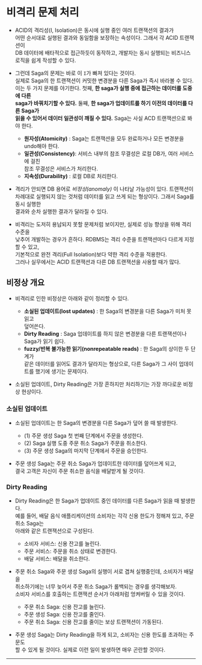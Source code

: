 # 비격리 문제 처리

- ACID의 격리성(I, Isolation)은 동시에 실행 중인 여러 트랜잭션의 결과가  
  어떤 순서대로 실행된 결과와 동일함을 보장하는 속성이다. 그래서 각 ACID 트랜잭션이  
  DB 데이터에 배타적으로 접근하듯이 동작하고, 개발자는 동시 실행되는 비즈니스  
  로직을 쉽게 작성할 수 있다.

- 그런데 Saga의 문제는 바로 이 `I`가 빠져 있다는 것이다.  
  실제로 Saga의 한 트랜잭션이 커밋한 변경분을 다른 Saga가 즉시 바라볼 수 있다.  
  이는 두 가지 문제를 야기한다. 첫째, **한 saga가 실행 중에 접근하는 데이터를 도중에 다른**  
  **saga가 바꿔치기할 수 있다.** 둘째, **한 saga가 업데이트를 하기 이전의 데이터를 다른 Saga가**  
  **읽을 수 있어서 데이터 일관성이 깨질 수 있다.** Saga는 사실 ACD 트랜잭션으로 봐야 한다.

  - **원자성(Atomicity)** : Saga는 트랜잭션을 모두 완료하거나 모든 변경분을 undo해야 한다.
  - **일관성(Consistency)**: 서비스 내부의 참조 무결성은 로컬 DB가, 여러 서비스에 걸친  
    참조 무결성은 서비스가 처리한다.
  - **지속성(Durability)** : 로컬 DB로 처리한다.

- 격리가 안되면 DB 용어로 _비정상(anomaly)_ 이 나타날 가능성이 있다. 트랜잭션이  
  차례대로 실행되지 않는 것처럼 데이터를 읽고 쓰게 되는 형상이다. 그래서 Saga를 동시 실행한  
  결과와 순차 실행한 결과가 달라질 수 있다.

- 비격리는 도저히 용납되지 못할 문제처럼 보이지만, 실제로 성능 향상을 위해 격리 수준을  
  낮추어 개발하는 경우가 흔하다. RDBMS는 격리 수준을 트랜잭션마다 다르게 지정할 수 있고,  
  기본적으로 완전 격리(Full Isolation)보다 약한 격리 수준을 적용한다.  
  그러나 실무에서는 ACID 트랜잭션과 다른 DB 트랜잭션을 사용할 때가 많다.

<h2>비정상 개요</h2>

- 비격리로 인한 비정상은 아래와 같이 정리할 수 있다.

  - **소실된 업데이트(lost updates)** : 한 Saga의 변경분을 다른 Saga가 미처 못 읽고  
    덮어쓴다.
  - **Dirty Reading** : Saga 업데이트를 하지 않은 변경분을 다른 트랜잭션이나 Saga가 읽기 쉽다.
  - **fuzzy/반복 불가능한 읽기(nonrepeatable reads)** : 한 Saga의 상이한 두 단계가  
    같은 데이터를 읽어도 결과가 달라지는 형상으로, 다른 Saga가 그 사이 업데이트를 했기에 생기는 문제이다.

- 소실된 업데이트, Dirty Reading은 가장 흔하지만 처리하기는 가장 까다로운 비정상 현상이다.

<h3>소실된 업데이트</h3>

- 소실된 업데이트는 한 Saga의 변경분을 다른 Saga가 덮어 쓸 때 발생한다.

  - (1) 주문 생성 Saga 첫 번째 단계에서 주문을 생성한다.
  - (2) Saga 실행 도중 주문 취소 Saga가 주문을 취소한다.
  - (3) 주문 생성 Saga의 마지막 단계에서 주문을 승인한다.

- 주문 생성 Saga는 주문 취소 Saga가 업데이트한 데이터를 덮어쓰게 되고,  
  결국 고객은 자신이 주문 취소한 음식을 배달받게 될 것이다.

<h3>Dirty Reading</h3>

- Dirty Reading은 한 Saga가 업데이트 중인 데이터를 다른 Saga가 읽을 때 발생한다.  
  예를 들어, 배달 음식 애플리케이션의 소비자는 각각 신용 한도가 정해져 있고, 주문 취소 Saga는  
  아래와 같은 트랜잭션으로 구성된다.

  - 소비자 서비스: 신용 잔고를 늘린다.
  - 주문 서비스: 주문을 취소 상태로 변경한다.
  - 배달 서비스: 배달을 취소한다.

- 주문 취소 Saga와 주문 생성 Saga의 실행이 서로 겹쳐 실행중인데, 소비자가 배달을  
  취소하기에는 너무 늦어서 주문 취소 Saga가 롤백되는 경우를 생각해보자.  
  소비자 서비스를 호출하는 트랜잭션 순서가 아래처럼 엉켜버릴 수 있을 것이다.

  - 주문 취소 Saga: 신용 잔고를 늘린다.
  - 주문 생성 Saga: 신용 잔고를 줄인다.
  - 주문 취소 Saga: 신용 잔고를 줄이는 보상 트랜잭션이 가동된다.

- 주문 생성 Saga는 Dirty Reading을 하게 되고, 소비자는 신용 한도를 초과하는 주문도  
  할 수 있게 될 것이다. 실제로 이런 일이 발생하면 매우 곤란할 것이다.

<hr/>
